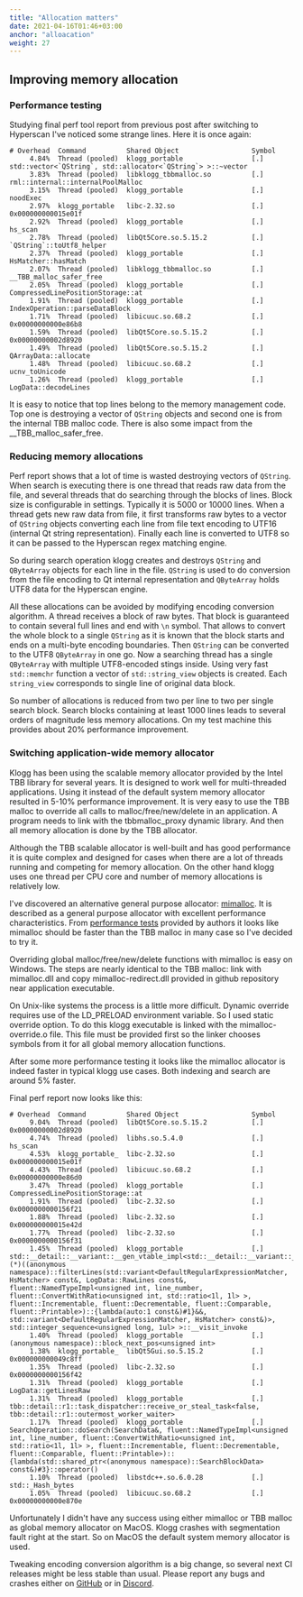 ```yaml
---
title: "Allocation matters"
date: 2021-04-16T01:46+03:00
anchor: "alloacation"
weight: 27
---
```


## Improving memory allocation

### Performance testing

Studying final perf tool report from previous post after switching to Hyperscan
I've noticed some strange lines. Here it is once again:
```
# Overhead  Command          Shared Object                  Symbol  
     4.84%  Thread (pooled)  klogg_portable                 [.] std::vector<`QString`, std::allocator<`QString`> >::~vector
     3.83%  Thread (pooled)  libklogg_tbbmalloc.so          [.] rml::internal::internalPoolMalloc
     3.15%  Thread (pooled)  klogg_portable                 [.] noodExec
     2.97%  klogg_portable   libc-2.32.so                   [.] 0x000000000015e01f
     2.92%  Thread (pooled)  klogg_portable                 [.] hs_scan
     2.78%  Thread (pooled)  libQt5Core.so.5.15.2           [.] `QString`::toUtf8_helper
     2.37%  Thread (pooled)  klogg_portable                 [.] HsMatcher::hasMatch
     2.07%  Thread (pooled)  libklogg_tbbmalloc.so          [.] __TBB_malloc_safer_free
     2.05%  Thread (pooled)  klogg_portable                 [.] CompressedLinePositionStorage::at
     1.91%  Thread (pooled)  klogg_portable                 [.] IndexOperation::parseDataBlock
     1.71%  Thread (pooled)  libicuuc.so.68.2               [.] 0x00000000000e86b8
     1.59%  Thread (pooled)  libQt5Core.so.5.15.2           [.] 0x00000000002d8920
     1.49%  Thread (pooled)  libQt5Core.so.5.15.2           [.] QArrayData::allocate
     1.48%  Thread (pooled)  libicuuc.so.68.2               [.] ucnv_toUnicode
     1.26%  Thread (pooled)  klogg_portable                 [.] LogData::decodeLines

```

It is easy to notice that top lines belong to the memory management code.
Top one is destroying a vector of `QString` objects and second one is from the 
internal TBB malloc code. There is also some impact from the __TBB_malloc_safer_free.

### Reducing memory allocations

Perf report shows that a lot of time is wasted destroying vectors of `QString`.
When search is executing there is one thread that reads raw data from the file,
and several threads that do searching through the blocks of lines. Block size is
configurable in settings. Typically it is 5000 or 10000 lines. When a thread
gets new raw data from file, it first transforms raw bytes to a vector of
`QString` objects converting each line from file text encoding to UTF16 (internal
Qt string representation). Finally each line is converted to UTF8 so it can be
passed to the Hyperscan regex matching engine.

So during search operation klogg creates and destroys `QString` and `QByteArray` 
objects for each line in the file. `QString` is used to do conversion from 
the file encoding to Qt internal representation and `QByteArray` holds
UTF8 data for the Hyperscan engine.

All these allocations can be avoided by modifying encoding conversion algorithm.
A thread receives a block of raw bytes. That block is guaranteed to
contain several full lines and end with `\n` symbol. That allows to convert
the whole block to a single `QString` as it is known that the block starts and
ends on a multi-byte encoding boundaries. Then `QString` can be converted
to the UTF8 `QByteArray` in one go. Now a searching thread has a single `QByteArray`
with multiple UTF8-encoded stings inside. Using very fast `std::memchr` function a 
vector of `std::string_view` objects is created. Each `string_view` corresponds to
single line of original data block. 

So number of allocations is reduced from two per line to two per single search block.
Search blocks containing at least 1000 lines leads to several orders of magnitude 
less memory allocations. On my test machine this provides about 20% performance
improvement.

### Switching application-wide memory allocator

Klogg has been using the scalable memory allocator provided by the Intel
TBB library for several years. It is designed to work well for multi-threaded
applications. Using it instead of the default system memory allocator resulted in
5-10% performance improvement. It is very easy to use the TBB malloc to override
all calls to malloc/free/new/delete in an application. A program needs to
link with the tbbmalloc_proxy dynamic library. And then all memory allocation
is done by the TBB allocator.

Although the TBB scalable allocator is well-built and has good performance
it is quite complex and designed for cases when there are a lot of threads 
running and competing for memory allocation. On the other hand klogg uses
one thread per CPU core and number of memory allocations is relatively low.

I've discovered an alternative general purpose allocator: [mimalloc](https://github.com/microsoft/mimalloc).
It is described as a general purpose allocator with excellent performance characteristics.
From [performance tests](https://github.com/microsoft/mimalloc#performance) provided
by authors it looks like mimalloc should be faster than the TBB malloc in many case so 
I've decided to try it.

Overriding global malloc/free/new/delete functions with mimalloc is easy on Windows.
The steps are nearly identical to the TBB malloc: link with mimalloc.dll and copy
mimalloc-redirect.dll provided in github repository near application executable.

On Unix-like systems the process is a little more difficult. Dynamic override requires
use of the LD_PRELOAD environment variable. So I used static override option. To do this
klogg executable is linked with the mimalloc-override.o file. This file must be provided first so
the linker chooses symbols from it for all global memory allocation functions.

After some more performance testing it looks like the mimalloc allocator is indeed faster in typical
klogg use cases. Both indexing and search are around 5% faster.

Final perf report now looks like this:
```
# Overhead  Command          Shared Object                  Symbol
     9.04%  Thread (pooled)  libQt5Core.so.5.15.2           [.] 0x00000000002d8920
     4.74%  Thread (pooled)  libhs.so.5.4.0                 [.] hs_scan
     4.53%  klogg_portable_  libc-2.32.so                   [.] 0x000000000015e01f
     4.43%  Thread (pooled)  libicuuc.so.68.2               [.] 0x00000000000e86d0
     3.47%  Thread (pooled)  klogg_portable                 [.] CompressedLinePositionStorage::at
     1.91%  Thread (pooled)  libc-2.32.so                   [.] 0x0000000000156f21
     1.88%  Thread (pooled)  libc-2.32.so                   [.] 0x000000000015e42d
     1.77%  Thread (pooled)  libc-2.32.so                   [.] 0x0000000000156f31
     1.45%  Thread (pooled)  klogg_portable                 [.] std::__detail::__variant::__gen_vtable_impl<std::__detail::__variant::_Multi_array<std::__detail::__variant::__deduce_visit_result<bool> (*)((anonymous namespace)::filterLines(std::variant<DefaultRegularExpressionMatcher, HsMatcher> const&, LogData::RawLines const&, fluent::NamedTypeImpl<unsigned int, line_number, fluent::ConvertWithRatio<unsigned int, std::ratio<1l, 1l> >, fluent::Incrementable, fluent::Decrementable, fluent::Comparable, fluent::Printable>)::{lambda(auto:1 const&)#1}&&, std::variant<DefaultRegularExpressionMatcher, HsMatcher> const&)>, std::integer_sequence<unsigned long, 1ul> >::__visit_invoke
     1.40%  Thread (pooled)  klogg_portable                 [.] (anonymous namespace)::block_next_pos<unsigned int>
     1.38%  klogg_portable_  libQt5Gui.so.5.15.2            [.] 0x000000000049c8ff
     1.35%  Thread (pooled)  libc-2.32.so                   [.] 0x0000000000156f42
     1.31%  Thread (pooled)  klogg_portable                 [.] LogData::getLinesRaw
     1.31%  Thread (pooled)  klogg_portable                 [.] tbb::detail::r1::task_dispatcher::receive_or_steal_task<false, tbb::detail::r1::outermost_worker_waiter>
     1.17%  Thread (pooled)  klogg_portable                 [.] SearchOperation::doSearch(SearchData&, fluent::NamedTypeImpl<unsigned int, line_number, fluent::ConvertWithRatio<unsigned int, std::ratio<1l, 1l> >, fluent::Incrementable, fluent::Decrementable, fluent::Comparable, fluent::Printable>)::{lambda(std::shared_ptr<(anonymous namespace)::SearchBlockData> const&)#3}::operator()
     1.10%  Thread (pooled)  libstdc++.so.6.0.28            [.] std::_Hash_bytes
     1.05%  Thread (pooled)  libicuuc.so.68.2               [.] 0x00000000000e870e
```

Unfortunately I didn't have any success using either mimalloc or TBB malloc as global
memory allocator on MacOS. Klogg crashes with segmentation fault right at the start. So
on MacOS the default system memory allocator is used.

Tweaking encoding conversion algorithm is a big change, so several next CI releases might be less
stable than usual. Please report any bugs and crashes either on [GitHub](https://github.com/variar/klogg/issues)
or in [Discord](https://discord.gg/DruNyQftzB).




